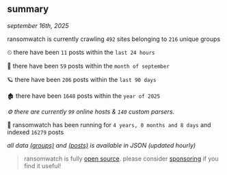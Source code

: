 
## summary
_september 16th, 2025_

ransomwatch is currently crawling `492` sites belonging to `216` unique groups

⏲ there have been `11` posts within the `last 24 hours`

🦈 there have been `59` posts within the `month of september`

🪐 there have been `206` posts within the `last 90 days`

🏚 there have been `1648` posts within the `year of 2025`

_⚙️ there are currently `99` online hosts & `140` custom parsers._

🦕 ransomwatch has been running for `4 years, 0 months and 8 days` and indexed `16279` posts

_all data  [(groups)](http://ransomwhat.telemetry.ltd/groups) and [(posts)](http://ransomwhat.telemetry.ltd/posts) is available in JSON (updated hourly)_

> ransomwatch is fully [open source](https://github.com/joshhighet/ransomwatch#ransomwatch--). please consider [sponsoring](https://github.com/sponsors/joshhighet) if you find it useful!
